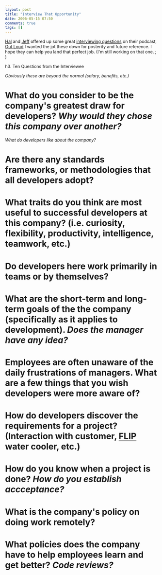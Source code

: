```yaml
---
layout: post
title: "Interview That Opportunity"
date: 2006-05-15 07:50
comments: true
tags: []
---
```

[Hal](http://www.halhelms.com) and [Jeff](http://www.grokfusebox.com) offered up some great [interviewing questions](http://www.helmsandpeters.com/audiofiles/HAPOL-22-TheInterview.mp3) on their podcast, [Out Loud](http://www.helmsandpeters.com.) I wanted the jot these down for posterity and future reference. I hope they can help you land that perfect job. (I'm still working on that one. ; )

h3. Ten Questions from the Interviewee

_Obviously these are beyond the normal (salary, benefits, etc.)_

# What do you consider to be the company's greatest draw for developers? _Why would they chose this company over another?_ 
 _What do developers like about the company?_
# Are there any standards frameworks, or methodologies that all developers adopt?
# What traits do you think are most useful to successful developers at this company? (i.e. curiosity, flexibility, productivity, intelligence, teamwork, etc.)
# Do developers here work primarily in teams or by themselves?
# What are the short-term and long-term goals of the the company (specifically as it applies to development). _Does the manager have any idea?_
# Employees are often unaware of the daily frustrations of managers. What are a few things that you wish developers were more aware of?
# How do developers discover the requirements for a project? (Interaction with customer, [FLIP](http://www.fusebox.org/index.cfm?fuseaction=fusebox.overviewFLiP,) water cooler, etc.)
# How do you know when a project is done? _How do you establish accceptance?_
# What is the company's policy on doing work remotely?
# What policies does the company have to help employees learn and get better? _Code reviews?_